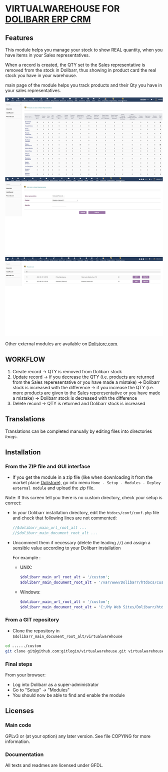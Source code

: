 # VIRTUALWAREHOUSE FOR [DOLIBARR ERP CRM](https://www.dolibarr.org)

## Features

This module helps you manage your stock to show REAL quantity, when you have items in your Sales representatives.

When a record is created, the QTY set to the Sales representative is removed from the stock in Dolibarr, thus showing in product card the real stock you have in your warehouse.

main page of the module helps you track products and their Qty you have in your sales representatives.

![Screenshot virtualwarehouse](img/image_1.png "VirtualWarehouse")
![Screenshot virtualwarehouse](img/image_2.png "VirtualWarehouse")
![Screenshot virtualwarehouse](img/image_3.png "VirtualWarehouse")

Other external modules are available on [Dolistore.com](https://www.dolistore.com).

## WORKFLOW

1. Create record -> QTY is removed from Dolibarr stock
2. Update record -> if you decrease the QTY (i.e. products are returned from the Sales reperesentative or you have made a mistake) -> Dolibarr stock is increased with the difference
                 -> if you increase the QTY (i.e. more products are given to the Sales reperesentative or you have made a mistake) -> Dolibarr stock is decreased with the difference
3. Delete record -> QTY is returned and Dolibarr stock is increased


## Translations

Translations can be completed manually by editing files into directories *langs*.


## Installation

### From the ZIP file and GUI interface

- If you get the module in a zip file (like when downloading it from the market place [Dolistore](https://www.dolistore.com)), go into
menu ```Home - Setup - Modules - Deploy external module``` and upload the zip file.

Note: If this screen tell you there is no custom directory, check your setup is correct:

- In your Dolibarr installation directory, edit the ```htdocs/conf/conf.php``` file and check that following lines are not commented:

    ```php
    //$dolibarr_main_url_root_alt ...
    //$dolibarr_main_document_root_alt ...
    ```

- Uncomment them if necessary (delete the leading ```//```) and assign a sensible value according to your Dolibarr installation

    For example :

    - UNIX:
        ```php
        $dolibarr_main_url_root_alt = '/custom';
        $dolibarr_main_document_root_alt = '/var/www/Dolibarr/htdocs/custom';
        ```

    - Windows:
        ```php
        $dolibarr_main_url_root_alt = '/custom';
        $dolibarr_main_document_root_alt = 'C:/My Web Sites/Dolibarr/htdocs/custom';
        ```

### From a GIT repository

- Clone the repository in ```$dolibarr_main_document_root_alt/virtualwarehouse```

```sh
cd ....../custom
git clone git@github.com:gitlogin/virtualwarehouse.git virtualwarehouse
```

### <a name="final_steps"></a>Final steps

From your browser:

  - Log into Dolibarr as a super-administrator
  - Go to "Setup" -> "Modules"
  - You should now be able to find and enable the module

## Licenses

### Main code

GPLv3 or (at your option) any later version. See file COPYING for more information.

### Documentation

All texts and readmes are licensed under GFDL.
